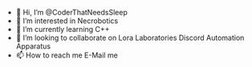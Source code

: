 - 👋 Hi, I’m @CoderThatNeedsSleep
- 👀 I’m interested in Necrobotics
- 🌱 I’m currently learning C++
- 💞️ I’m looking to collaborate on Lora Laboratories Discord Automation Apparatus
- 📫 How to reach me E-Mail me 

<!---
CoderThatNeedsSleep/CoderThatNeedsSleep is a ✨ special ✨ repository because its `README.md` (this file) appears on your GitHub profile.
You can click the Preview link to take a look at your changes.
--->
